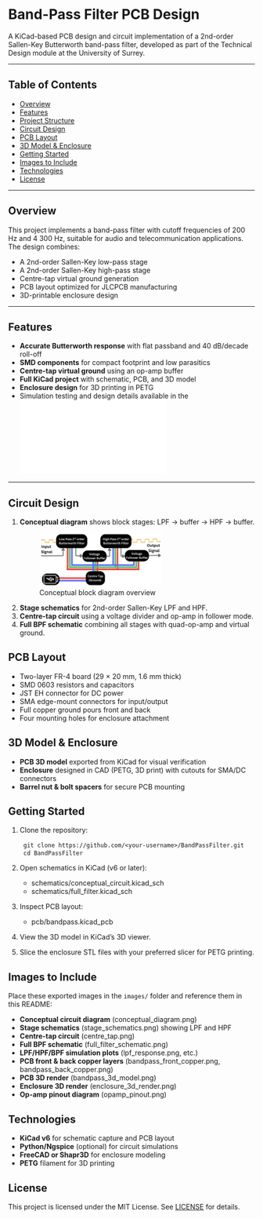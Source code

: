 # Band-Pass Filter PCB Design

A KiCad-based PCB design and circuit implementation of a 2nd-order Sallen-Key Butterworth band-pass filter, developed as part of the Technical Design module at the University of Surrey.

---

## Table of Contents

- [Overview](#overview)  
- [Features](#features)  
- [Project Structure](#project-structure)  
- [Circuit Design](#circuit-design)  
- [PCB Layout](#pcb-layout)  
- [3D Model & Enclosure](#3d-model--enclosure)  
- [Getting Started](#getting-started)  
- [Images to Include](#images-to-include)  
- [Technologies](#technologies)  
- [License](#license)  

---

## Overview

This project implements a band-pass filter with cutoff frequencies of 200 Hz and 4 300 Hz, suitable for audio and telecommunication applications. The design combines:

- A 2nd-order Sallen-Key low-pass stage  
- A 2nd-order Sallen-Key high-pass stage  
- Centre-tap virtual ground generation  
- PCB layout optimized for JLCPCB manufacturing  
- 3D-printable enclosure design  

---

## Features

- **Accurate Butterworth response** with flat passband and 40 dB/decade roll-off  
- **SMD components** for compact footprint and low parasitics  
- **Centre-tap virtual ground** using an op-amp buffer  
- **Full KiCad project** with schematic, PCB, and 3D model  
- **Enclosure design** for 3D printing in PETG
- Simulation testing and design details available in the ![report](./report.pdf)   

---

## Circuit Design

1. **Conceptual diagram** shows block stages: LPF → buffer → HPF → buffer.
   <figure>
      <img src="pictures/chart.png" width="250px" alt="Conceptual Diagram Preview" />
      <figcaption>Conceptual block diagram overview</figcaption>
    </figure>  
2. **Stage schematics** for 2nd-order Sallen-Key LPF and HPF.  
3. **Centre-tap circuit** using a voltage divider and op-amp in follower mode.  
4. **Full BPF schematic** combining all stages with quad-op-amp and virtual ground.

## PCB Layout

- Two-layer FR-4 board (29 × 20 mm, 1.6 mm thick)  
- SMD 0603 resistors and capacitors  
- JST EH connector for DC power  
- SMA edge-mount connectors for input/output  
- Full copper ground pours front and back  
- Four mounting holes for enclosure attachment

## 3D Model & Enclosure

- **PCB 3D model** exported from KiCad for visual verification  
- **Enclosure** designed in CAD (PETG, 3D print) with cutouts for SMA/DC connectors  
- **Barrel nut & bolt spacers** for secure PCB mounting

## Getting Started

1. Clone the repository:
    
        git clone https://github.com/<your-username>/BandPassFilter.git
        cd BandPassFilter

2. Open schematics in KiCad (v6 or later):
    - schematics/conceptual_circuit.kicad_sch  
    - schematics/full_filter.kicad_sch  

3. Inspect PCB layout:
    - pcb/bandpass.kicad_pcb  

4. View the 3D model in KiCad’s 3D viewer.  
5. Slice the enclosure STL files with your preferred slicer for PETG printing.

## Images to Include

Place these exported images in the `images/` folder and reference them in this README:

- **Conceptual circuit diagram** (conceptual_diagram.png)  
- **Stage schematics** (stage_schematics.png) showing LPF and HPF  
- **Centre-tap circuit** (centre_tap.png)  
- **Full BPF schematic** (full_filter_schematic.png)  
- **LPF/HPF/BPF simulation plots** (lpf_response.png, etc.)  
- **PCB front & back copper layers** (bandpass_front_copper.png, bandpass_back_copper.png)  
- **PCB 3D render** (bandpass_3d_model.png)  
- **Enclosure 3D render** (enclosure_3d_render.png)  
- **Op-amp pinout diagram** (opamp_pinout.png)

## Technologies

- **KiCad v6** for schematic capture and PCB layout  
- **Python/Ngspice** (optional) for circuit simulations  
- **FreeCAD or Shapr3D** for enclosure modeling  
- **PETG** filament for 3D printing

## License

This project is licensed under the MIT License. See [LICENSE](LICENSE) for details.
